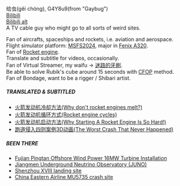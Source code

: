 给虫(gěi chóng), G4Y8u9(from "Gaybug")  
[Bilibili](https://space.bilibili.com/744058)  
[Bilibili alt](https://space.bilibili.com/108510435)  
A TV cable guy who might go to all sorts of weird sites.

Fan of aircrafts, spaceships and rockets, i.e. aviation and aerospace.  
Flight simulator platform: [MSFS2024](https://www.flightsimulator.com/microsoft-flight-simulator-2024/), major in [Fenix A320](https://fenixsim.com/a320/).  
Fan of [Rocket engine](https://space.bilibili.com/744058/channel/collectiondetail?sid=4695442).  
Translate and subtitle for videos, occasionally.  
Fan of Virtual Streamer, my waifu -> [迷路的牙刷](https://space.bilibili.com/113791).  
Be able to solve Rubik's cube around 15 seconds with [CFOP](https://en.wikipedia.org/wiki/CFOP_method) method.  
Fan of Bondage, want to be a rigger / Shibari artist.


##### TRANSLATED & SUBTITLED

- [火箭发动机冷却方法(Why don't rocket engines melt?)](https://www.bilibili.com/video/av723951018/)
- [火箭发动机循环方式(Rocket engine cycles)](https://www.bilibili.com/video/av300259217/)
- [火箭发动机启动方法(Why Starting A Rocket Engine Is So Hard!)](https://www.bilibili.com/video/av311358139/)
- [跑道侵入四则案例3D动画(The Worst Crash That Never Happened)](https://www.bilibili.com/video/av228611141/)


##### BEEN THERE

- [Fujian Pingtan Offshore Wind Power 16MW Turbine Installation](https://www.bilibili.com/opus/812707691871862825)
- [Jiangmen Underground Neutrino Observatory (JUNO)](https://www.bilibili.com/video/av113496389845933/)
- [Shenzhou XVIII landing site](https://www.bilibili.com/opus/995740128431308804)
- [China Eastern Airline MU5735 crash site](https://www.bilibili.com/opus/775417162538942483)

